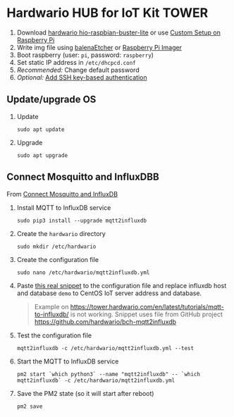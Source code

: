 # Hardwario HUB for IoT Kit TOWER

1. Download [hardwario hio-raspbian-buster-lite](https://github.com/hardwario/bc-raspbian/releases) or use [Custom Setup on Raspberry Pi](https://tower.hardwario.com/en/latest/tutorials/custom-setup-on-raspberry-pi/)
2. Write img file using [balenaEtcher](https://www.balena.io/etcher/) or [Raspberry Pi Imager](https://www.raspberrypi.org/software/)
3. Boot raspberry (user: `pi`, password: `raspberry`)
4. Set static IP address in `/etc/dhcpcd.conf`
5. *Recommended:* Change default password
6. *Optional:* [Add SSH key-based authentication](ssh.md)

## Update/upgrade OS

1. Update
    ```
    sudo apt update
    ```
2. Upgrade 
    ```
    sudo apt upgrade
    ```

## Connect Mosquitto and InfluxDBB
From [Connect Mosquitto and InfluxDB](https://tower.hardwario.com/en/latest/integrations/grafana-for-visualization/#connect-mosquitto-and-influxdb)

1. Install MQTT to InfluxDB service
    ```
    sudo pip3 install --upgrade mqtt2influxdb
    ```
2. Create the `hardwario` directory
    ```
    sudo mkdir /etc/hardwario
    ```
3. Create the configuration file
    ```
    sudo nano /etc/hardwario/mqtt2influxdb.yml
    ```
4. Paste [this real snippet](mqtt2influxdb.yml) to the configuration file and replace influxdb host and database `demo` to CentOS IoT server address and database.
   
   > Example on https://tower.hardwario.com/en/latest/tutorials/mqtt-to-influxdb/ is not working. Snippet uses file from GitHub project https://github.com/hardwario/bch-mqtt2influxdb

5. Test the configuration file
    ```
    mqtt2influxdb -c /etc/hardwario/mqtt2influxdb.yml --test
    ```
6. Start the MQTT to InfluxDB service
    ```
    pm2 start `which python3` --name "mqtt2influxdb" -- `which mqtt2influxdb` -c /etc/hardwario/mqtt2influxdb.yml
    ```
7. Save the PM2 state (so it will start after reboot)
    ```
    pm2 save
    ```
